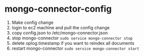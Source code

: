 # mongo-connector-config
1. Make config change
2. login to ec2 machine and pull the config change
3. copy config.json to /etc/mongo-connector.json
4. stop mongo-connector `sudo service mongo-connector stop`
5. delete oplog.timestamp if you want to reindex all documents
6. restart mongo-connector `sudo service mongo-connector start`
